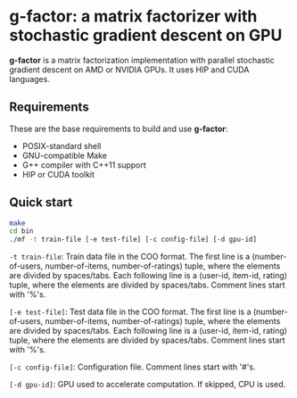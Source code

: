 # g-factor: a matrix factorizer with stochastic gradient descent on GPU

**g-factor** is a matrix factorization implementation with parallel stochastic gradient descent on AMD or NVIDIA GPUs. It uses HIP and CUDA languages.

## Requirements

These are the base requirements to build and use **g-factor**: 

  * POSIX-standard shell
  * GNU-compatible Make
  * G++ compiler with C++11 support
  * HIP or CUDA toolkit

## Quick start

```sh
make
cd bin
./mf -t train-file [-e test-file] [-c config-file] [-d gpu-id]
```
`-t train-file`: Train data file in the COO format. The first line is a (number-of-users, number-of-items, number-of-ratings) tuple, where the elements are divided by spaces/tabs. Each following line is a (user-id, item-id, rating) tuple, where the elements are divided by spaces/tabs. Comment lines start with '%'s.

`[-e test-file]`: Test data file in the COO format. The first line is a (number-of-users, number-of-items, number-of-ratings) tuple, where the elements are divided by spaces/tabs. Each following line is a (user-id, item-id, rating) tuple, where the elements are divided by spaces/tabs. Comment lines start with '%'s.

`[-c config-file]`: Configuration file. Comment lines start with '#'s.

`[-d gpu-id]`: GPU used to accelerate computation. If skipped, CPU is used.
